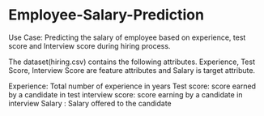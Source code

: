 # Employee-Salary-Prediction

Use Case: Predicting the salary of employee based on experience, test score and Interview score during hiring process.

The dataset(hiring.csv) contains the following attributes.
Experience, Test Score, Interview Score are feature attributes and Salary is target attribute.

Experience: Total number of experience in years
Test score: score earned by a candidate in test
interview score: score earning by a candidate in interview
Salary : Salary offered to the candidate

